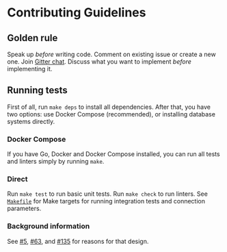 # Contributing Guidelines

## Golden rule

Speak up _before_ writing code. Comment on existing issue or create a new one. Join
[Gitter chat](https://gitter.im/go-reform/reform?utm_source=badge&utm_medium=badge&utm_campaign=pr-badge). Discuss what
you want to implement _before_ implementing it.


## Running tests

First of all, run `make deps` to install all dependencies. After that, you have two options: use Docker Compose (recommended), or installing database systems directly.


### Docker Compose

If you have Go, Docker and Docker Compose installed, you can run all tests and linters simply by running `make`.


### Direct

Run `make test` to run basic unit tests. Run `make check` to run linters.
See [`Makefile`](../Makefile) for Make targets for running integration tests and connection parameters.


### Background information

See [#5](https://github.com/go-reform/reform/issues/5), [#63](https://github.com/go-reform/reform/issues/63), and [#135](https://github.com/go-reform/reform/issues/135) for reasons for that design.
